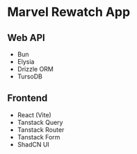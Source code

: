 # Marvel Rewatch App

## Web API

- Bun
- Elysia
- Drizzle ORM
- TursoDB 

## Frontend

- React (Vite)
- Tanstack Query
- Tanstack Router
- Tanstack Form
- ShadCN UI